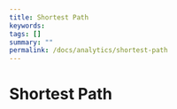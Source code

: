 ```yaml
---
title: Shortest Path
keywords:
tags: []
summary: ""
permalink: /docs/analytics/shortest-path
---
```


# Shortest Path
